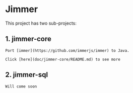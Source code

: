 # Jimmer

This project has two sub-projects:

## 1. jimmer-core
     
    Port [immer](https://github.com/immerjs/immer) to Java.
     
    Click [here](doc/jimmer-core/README.md) to see more

## 2. jimmer-sql
     
    Will come soon
